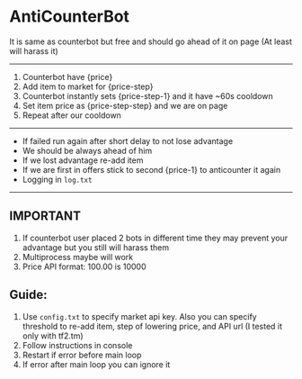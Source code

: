 # AntiCounterBot

It is same as counterbot but free and should go ahead of it on page (At least will harass it)

<hr>

1. Counterbot have {price}
2. Add item to market for {price-step}
3. Counterbot instantly sets {price-step-1} and it have ~60s cooldown
4. Set item price as {price-step-step} and we are on page
5. Repeat after our cooldown

<hr>

- If failed run again after short delay to not lose advantage
- We should be always ahead of him
- If we lost advantage re-add item
- If we are first in offers stick to second {price-1} to anticounter it again
- Logging in `log.txt`
<hr>

## IMPORTANT
1. If counterbot user placed 2 bots in different time they may prevent your advantage but you still will harass them
2. Multiprocess maybe will work
3. Price API format: 100.00 is 10000

##  Guide:
1. Use `config.txt` to specify market api key. Also you can specify threshold to re-add item, step of lowering price, and API url (I tested it only with tf2.tm)
2. Follow instructions in console
3. Restart if error before main loop
4. If error after main loop you can ignore it

